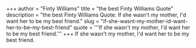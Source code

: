 +++
author = "Finty Williams"
title = "the best Finty Williams Quote"
description = "the best Finty Williams Quote: If she wasn't my mother, I'd want her to be my best friend."
slug = "if-she-wasnt-my-mother-id-want-her-to-be-my-best-friend"
quote = '''If she wasn't my mother, I'd want her to be my best friend.'''
+++
If she wasn't my mother, I'd want her to be my best friend.
